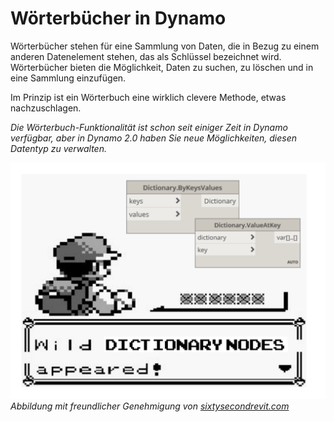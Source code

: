 # Wörterbücher in Dynamo

Wörterbücher stehen für eine Sammlung von Daten, die in Bezug zu einem anderen Datenelement stehen, das als Schlüssel bezeichnet wird. Wörterbücher bieten die Möglichkeit, Daten zu suchen, zu löschen und in eine Sammlung einzufügen.

Im Prinzip ist ein Wörterbuch eine wirklich clevere Methode, etwas nachzuschlagen.

_Die Wörterbuch-Funktionalität ist schon seit einiger Zeit in Dynamo verfügbar, aber in Dynamo 2.0 haben Sie neue Möglichkeiten, diesen Datentyp zu verwalten._

![BILD](../.gitbook/assets/dictionaryNodesAppeared.png) _Abbildung mit freundlicher Genehmigung von_ [_sixtysecondrevit.com_](http://sixtysecondrevit.com/2018-01-22-new-dictionary-nodes-in-dynamobim-daily-build/)
